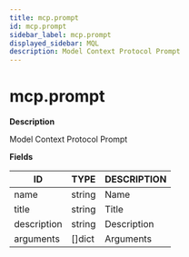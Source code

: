 ```yaml
---
title: mcp.prompt
id: mcp.prompt
sidebar_label: mcp.prompt
displayed_sidebar: MQL
description: Model Context Protocol Prompt
---
```


# mcp.prompt

**Description**

Model Context Protocol Prompt

**Fields**

| ID          | TYPE           | DESCRIPTION |
|-------------|----------------|-------------|
| name        | string         | Name        |
| title       | string         | Title       |
| description | string         | Description |
| arguments   | &#91;&#93;dict | Arguments   |

